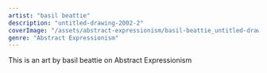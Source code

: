 ```yaml
---
artist: "basil beattie"
description: "untitled-drawing-2002-2"
coverImage: "/assets/abstract-expressionism/basil-beattie_untitled-drawing-2002-2.jpg"
genre: "Abstract Expressionism"
---
```

This is an art by basil beattie on Abstract Expressionism

